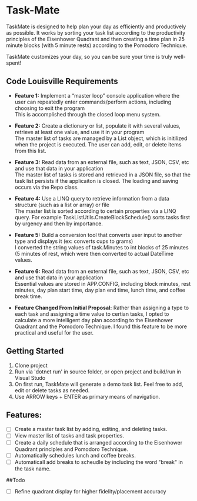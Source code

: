 # Task-Mate

TaskMate is designed to help plan your day as efficiently and productively as possible. It works by sorting your task list according to the productivity principles of the Eisenhower Quadrant and then creating a time plan in 25 minute blocks (with 5 minute rests) according to the  Pomodoro Technique.

TaskMate customizes your day, so you can be sure your time is truly well-spent!


## Code Louisville Requirements
- **Feature 1:** 
Implement a “master loop” console application where the user can repeatedly enter commands/perform actions, including choosing to exit the program <br />
This is accomplished through the closed loop menu system.

- **Feature 2:**
Create a dictionary or list, populate it with several values, retrieve at least one value, and use it in your program <br />
The master list of tasks are managed by a List<Task> object, which is initilized when the project is executed.  The user can add, edit, or delete items from this list.

- **Feature 3:** 
Read data from an external file, such as text, JSON, CSV, etc and use that data in your application <br />
The master list of tasks is stored and retrieved in a JSON file, so that the task list persists if the applicaiton is closed.  The loading and saving occurs via the Repo class.

- **Feature 4:** 
Use a LINQ query to retrieve information from a data structure (such as a list or array) or file <br/>
The master list is sorted according to certain properties via a LINQ query.  For example TaskListUtils.CreateBlockSchedule() sorts tasks first by urgency and then by importance.

- **Feature 5:** 
Build a conversion tool that converts user input to another type and displays it (ex: converts cups to grams) <br/>
I converted the string values of task.Minutes to int blocks of 25 minutes (5 minutes of rest,  which were then converted to actual DateTime values.   
  
- **Feature 6:** 
Read data from an external file, such as text, JSON, CSV, etc and use that data in your application <br />
Essential values are stored in APP.CONFIG, including block minutes, rest minutes, day plan start time, day plan end time, lunch time, and coffee break time.
  
  
- **Feature Changed From Initial Proposal:** 
Rather than assigning a type to each task and assigning a time value to certian tasks, I opted to calculate a more intelligent day plan according to the Eisenhower Quadrant and the Pomodoro Technique.  I found this feature to be more practical and useful for the user. <br/>


## Getting Started
1. Clone project 
2. Run via 'dotnet run' in source folder, or open project and build/run in Visual Studo
3. On first run, TaskMate will generate a demo task list.  Feel free to add, edit or delete tasks as needed.
4. Use ARROW keys + ENTER as primary means of navigation.

## Features:

- [ ] Create a master task list by adding, editing, and deleting tasks.
- [ ] View master list of tasks and task properties.
- [ ] Create a daily schedule that is arranged according to the Eisenhower Quadrant princlples and Pomodoro Technique.
- [ ] Automatically schedules lunch and coffee breaks.
- [ ] Automaticall add breaks to scheudle by including the word "break" in the task name.

##Todo
- [ ] Refine quadrant display for higher fidelity/placement accuracy

